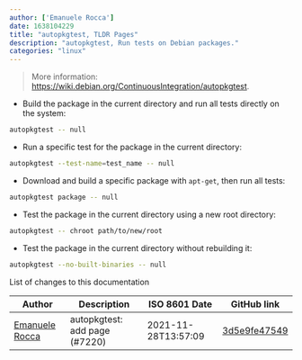 ```yaml
---
author: ['Emanuele Rocca']
date: 1638104229
title: "autopkgtest, TLDR Pages"
description: "autopkgtest, Run tests on Debian packages."
categories: "linux"
---
```

> More information: <https://wiki.debian.org/ContinuousIntegration/autopkgtest>.

- Build the package in the current directory and run all tests directly on the system:

```bash
autopkgtest -- null
```

- Run a specific test for the package in the current directory:

```bash
autopkgtest --test-name=test_name -- null
```

- Download and build a specific package with `apt-get`, then run all tests:

```bash
autopkgtest package -- null
```

- Test the package in the current directory using a new root directory:

```bash
autopkgtest -- chroot path/to/new/root
```

- Test the package in the current directory without rebuilding it:

```bash
autopkgtest --no-built-binaries -- null
```
List of changes to this documentation


Author | Description | ISO 8601 Date | GitHub link
------|-----|-----|-----
[Emanuele Rocca](mailto:ema@linux.it) | autopkgtest: add page (#7220) | 2021-11-28T13:57:09 | [3d5e9fe47549](https://github.com/tldr-pages/tldr/commit/3d5e9fe4754970e678db795f671d2f9f6a8c134d)

